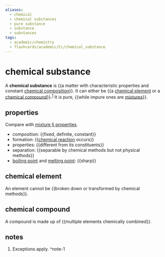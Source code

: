```yaml
---
aliases:
  - chemical
  - chemical substances
  - pure substance
  - substance
  - substances
tags:
  - academic/chemistry
  - flashcards/academic/Cc/chemical_substance
---
```


# chemical substance

A __chemical substance__ is {{a matter with characteristic properties and constant [chemical composition](chemical%20composition.md)}}. It can either be {{a [chemical element](#chemical%20element) or a [chemical compound](#chemical%20compound)}}.<sup>[1](#^note-1)</sup> It is pure, {{while impure ones are [mixtures](mixture.md)}}.

## properties

Compare with [mixture § properties](mixture.md#properties).

- composition: {{fixed, definite, constant}}
- formation: {{[chemical reaction](chemical%20reaction.md) occurs}}
- properties: {{different from its constituents}}
- separation: {{separable by chemical methods but not physical methods}}
- [boiling point](boiling%20point.md) and [melting point](melting%20point.md): {{sharp}}

## chemical element

An element cannot be {{broken down or transformed by chemical methods}}.

## chemical compound

A compound is made up of {{multiple elements chemically combined}}.

## notes

1. Exceptions apply. ^note-1
